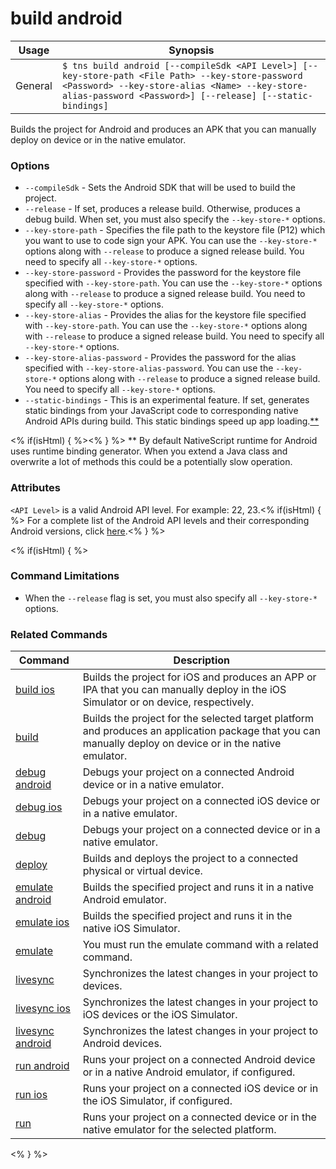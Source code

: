 build android
==========

Usage | Synopsis
---|---
General | `$ tns build android [--compileSdk <API Level>] [--key-store-path <File Path> --key-store-password <Password> --key-store-alias <Name> --key-store-alias-password <Password>] [--release] [--static-bindings]`

Builds the project for Android and produces an APK that you can manually deploy on device or in the native emulator.

### Options
* `--compileSdk` - Sets the Android SDK that will be used to build the project.
* `--release` - If set, produces a release build. Otherwise, produces a debug build. When set, you must also specify the `--key-store-*` options.
* `--key-store-path` - Specifies the file path to the keystore file (P12) which you want to use to code sign your APK. You can use the `--key-store-*` options along with `--release` to produce a signed release build. You need to specify all `--key-store-*` options.
* `--key-store-password` - Provides the password for the keystore file specified with `--key-store-path`. You can use the `--key-store-*` options along with `--release` to produce a signed release build. You need to specify all `--key-store-*` options.
* `--key-store-alias` - Provides the alias for the keystore file specified with `--key-store-path`. You can use the `--key-store-*` options along with `--release` to produce a signed release build. You need to specify all `--key-store-*` options.
* `--key-store-alias-password` - Provides the password for the alias specified with `--key-store-alias-password`. You can use the `--key-store-*` options along with `--release` to produce a signed release build. You need to specify all `--key-store-*` options.
* `--static-bindings` - This is an experimental feature. If set, generates static bindings from your JavaScript code to corresponding native Android APIs during build. This static bindings speed up app loading.[\*\*](#note)

<% if(isHtml) { %><a id="note"></a><% } %>
\*\* By default NativeScript runtime for Android uses runtime binding generator. When you extend a Java class and overwrite a lot of methods this could be a potentially slow operation.

### Attributes
`<API Level>` is a valid Android API level. For example: 22, 23.<% if(isHtml) { %> For a complete list of the Android API levels and their corresponding Android versions, click [here](http://developer.android.com/guide/topics/manifest/uses-sdk-element.html#platform).<% } %>

<% if(isHtml) { %>
### Command Limitations

* When the `--release` flag is set, you must also specify all `--key-store-*` options.

### Related Commands

Command | Description
----------|----------
[build ios](build-ios.html) | Builds the project for iOS and produces an APP or IPA that you can manually deploy in the iOS Simulator or on device, respectively.
[build](build.html) | Builds the project for the selected target platform and produces an application package that you can manually deploy on device or in the native emulator.
[debug android](debug-android.html) | Debugs your project on a connected Android device or in a native emulator.
[debug ios](debug-ios.html) | Debugs your project on a connected iOS device or in a native emulator.
[debug](debug.html) | Debugs your project on a connected device or in a native emulator.
[deploy](deploy.html) | Builds and deploys the project to a connected physical or virtual device.
[emulate android](emulate-android.html) | Builds the specified project and runs it in a native Android emulator.
[emulate ios](emulate-ios.html) | Builds the specified project and runs it in the native iOS Simulator.
[emulate](emulate.html) | You must run the emulate command with a related command.
[livesync](livesync.html) | Synchronizes the latest changes in your project to devices.
[livesync ios](livesync-ios.html) | Synchronizes the latest changes in your project to iOS devices or the iOS Simulator.
[livesync android](livesync-android.html) | Synchronizes the latest changes in your project to Android devices.
[run android](run-android.html) | Runs your project on a connected Android device or in a native Android emulator, if configured.
[run ios](run-ios.html) | Runs your project on a connected iOS device or in the iOS Simulator, if configured.
[run](run.html) | Runs your project on a connected device or in the native emulator for the selected platform.
<% } %>